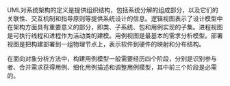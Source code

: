 UML对系统架构的定义是提供组织结构，包括系统分解的组成部分，以及它们的关联性、交互机制和指导原则等提供系统设计的信息。逻辑视图表示了设计模型中在架构方面具有重要意义的部分，即类、子系统、包和用例实现的子集。进程视图是可执行线程和进程作为活动类的建模。用例视图是最基本的需求分析模型。部署视图是把构建部署到一组物理节点上，表示软件到硬件的映射和分布结构。

在面向对象分析方法中，构建用例模型一般需要经历四个阶段，分别是识别参与者、合并需求获得用例、细化用例描述和调整用例模型，其中前三个阶段是必需的。
 